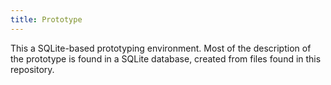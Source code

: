 ```yaml
---
title: Prototype
---
```


This a SQLite-based prototyping environment. Most of the description of the
prototype is found in a SQLite database, created from files found in this
repository.
